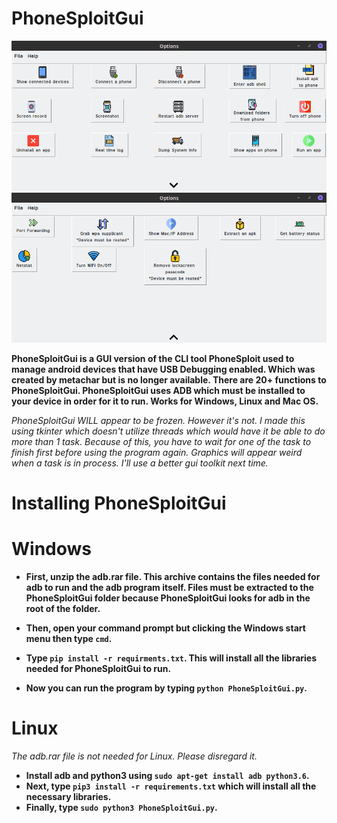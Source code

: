 # PhoneSploitGui

![Screenshot](Screenshots/Firstpage.png)
![Screenshot](Screenshots/Secondpage.png)

**PhoneSploitGui is a GUI version of the CLI tool PhoneSploit used to manage android devices that have USB Debugging enabled. Which was created by metachar but is no longer available.
There are 20+ functions to PhoneSploitGui. PhoneSploitGui uses ADB which must be installed to your device in order for it to run. Works for Windows, Linux and Mac OS.**

_PhoneSploitGui WILL appear to be frozen. However it's not. I made this using tkinter which doesn't utilize threads which would have it be able to do more than 1 task. Because of this, you have to wait for one of the task to finish first before using the program again. Graphics will appear weird when a task is in process. I'll use a better gui toolkit next time._

# Installing PhoneSploitGui
# Windows
* **First, unzip the adb.rar file. This archive contains the files needed for adb to run and the adb program itself. Files must be extracted to the PhoneSploitGui folder because PhoneSploitGui looks for adb in the root of the folder.**

* **Then, open your command prompt but clicking the Windows start menu then type ``cmd``.**
* **Type ``pip install -r requirments.txt``. This will install all the libraries needed for PhoneSploitGui to run.**
* **Now you can run the program by typing ``python PhoneSploitGui.py``.**

# Linux
_The adb.rar file is not needed for Linux. Please disregard it._

* **Install adb and python3 using ``sudo apt-get install adb python3.6``.**
* **Next, type ``pip3 install -r requirements.txt`` which will install all the necessary libraries.**
* **Finally, type ``sudo python3 PhoneSploitGui.py``.**
